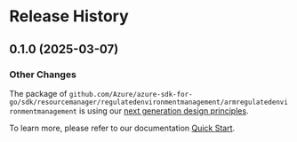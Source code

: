 # Release History

## 0.1.0 (2025-03-07)
### Other Changes

The package of `github.com/Azure/azure-sdk-for-go/sdk/resourcemanager/regulatedenvironmentmanagement/armregulatedenvironmentmanagement` is using our [next generation design principles](https://azure.github.io/azure-sdk/general_introduction.html).

To learn more, please refer to our documentation [Quick Start](https://aka.ms/azsdk/go/mgmt).